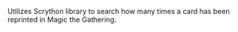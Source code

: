 Utilizes Scrython library to search how many times a card has been reprinted in Magic the Gathering.
